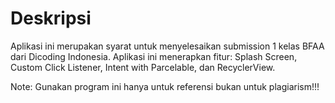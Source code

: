 # Deskripsi
Aplikasi ini merupakan syarat untuk menyelesaikan submission 1 kelas BFAA dari Dicoding Indonesia. 
Aplikasi ini menerapkan fitur: Splash Screen, Custom Click Listener, Intent with Parcelable, dan RecyclerView.

Note: Gunakan program ini hanya untuk referensi bukan untuk plagiarism!!!
